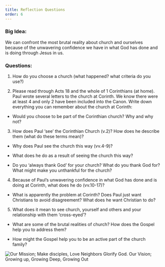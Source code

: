 ```yaml
---
title: Reflection Questions
order: 6
---
```


### Big Idea:
We can confront the most brutal reality about church and ourselves because of the unwavering confidence we have in what God has done and is doing through Jesus in us. 


### Questions:
1. How do you choose a church (what happened? what criteria do you use?)


2. Please read through Acts 18 and the whole of 1 Corinthians (at home). Paul wrote several letters to the church at Corinth. We know there were at least 4 and only 2 have been included into the Canon. Write down everything you can remember about the church at Corinth:
  - Would you choose to be part of the Corinthian church? Why and why not? 


3. How does Paul ‘see’ the Corinthian Church (v.2)? How does he describe them (what do these terms mean)? 

 - Why does Paul see the church this way (vv.4-9)?  

 - What does he do as a result of seeing the church this way? 

 - Do you ‘always thank God’ for your church? What do you thank God for? What might make you unthankful for the church? 


4. Because of Paul’s unwavering confidence in what God has done and is doing at Corinth, what does he do (vv.10-17)? 

 - What is apparently the problem at Corinth? Does Paul just want Christians to avoid disagreement? What does he want Christian to do? 


5. What does it mean to see church, yourself and others and your relationship with them ‘cross-eyed’? 

 - What are some of the brutal realities of church? How does the Gospel help you to address them?  

 - How might the Gospel help you to be an active part of the church family? 




![Our Mission; Make disciples, Love Neighbors Glorify God. Our Vision; Growing up, Growing Deep, Growing Out](https://raw.githubusercontent.com/stgeorgeshurstville/bulletin/main/images/upload.JPG)
